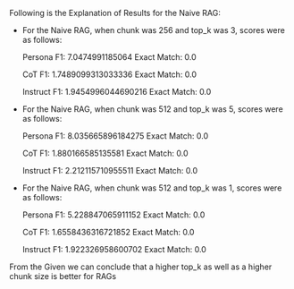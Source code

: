 Following is the Explanation of Results for the Naive RAG:

- For the Naive RAG, when chunk was 256 and top_k was 3, scores were as follows:

  Persona
  F1: 7.0474991185064
  Exact Match: 0.0
  
  CoT
  F1: 1.7489099313033336
  Exact Match: 0.0
  
  Instruct
  F1: 1.9454996044690216
  Exact Match: 0.0


- For the Naive RAG, when chunk was 512 and top_k was 5, scores were as follows:
  
  Persona
  F1: 8.035665896184275
  Exact Match: 0.0

  CoT
  F1: 1.880166585135581
  Exact Match: 0.0

  Instruct
  F1: 2.212115710955511
  Exact Match: 0.0

- For the Naive RAG, when chunk was 512 and top_k was 1, scores were as follows:

  Persona
  F1: 5.228847065911152
  Exact Match: 0.0

  CoT
  F1: 1.6558436316721852
  Exact Match: 0.0

  Instruct
  F1: 1.922326958600702
  Exact Match: 0.0

From the Given we can conclude that a higher top_k as well as a higher chunk size is better for RAGs
